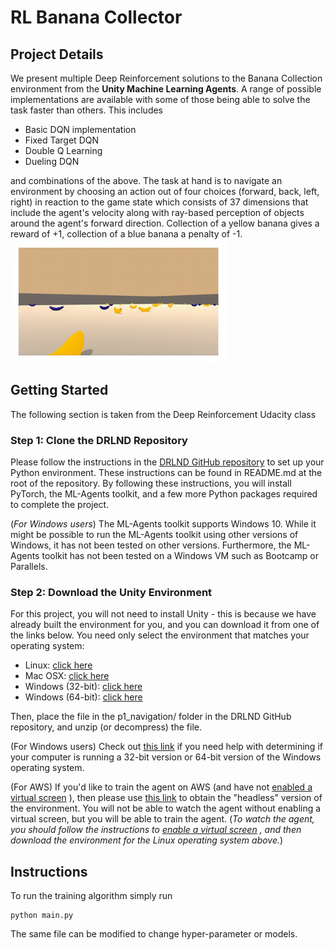# RL Banana Collector

## Project Details
We present multiple Deep Reinforcement solutions to the Banana Collection environment from 
the **Unity Machine Learning Agents**. 
A range of possible implementations are available with some of those being able to solve
the task faster than others. This includes
* Basic DQN implementation
* Fixed Target DQN
* Double Q Learning
* Dueling DQN

and combinations of the above. The task at hand is to navigate an environment by choosing
an action out of four choices (forward, back, left, right) in reaction to the game state
which consists of 37 dimensions that include the agent's velocity along 
with ray-based perception of objects around the agent's forward direction. 
Collection of a yellow banana gives a reward of +1, collection of a blue banana
a penalty of -1.
![alt text](figures/banana.png "Scores")

## Getting Started
The following section is taken from the Deep Reinforcement Udacity class

### Step 1: Clone the DRLND Repository

Please follow the instructions in the 
[DRLND GitHub repository](https://github.com/udacity/deep-reinforcement-learning#dependencies) 
to set up your Python environment. 
These instructions can be found in README.md at the root of the repository. 
By following these instructions, you will install PyTorch, the ML-Agents toolkit, 
and a few more Python packages required to complete the project.

(*For Windows users*) The ML-Agents toolkit supports Windows 10. 
While it might be possible to run the ML-Agents toolkit using other versions of Windows, 
it has not been tested on other versions. 
Furthermore, the ML-Agents toolkit has not been tested on a Windows VM 
such as Bootcamp or Parallels. 

### Step 2: Download the Unity Environment

For this project, you will not need to install Unity - this is because we have already built the environment for you, and you can download it from one of the links below. You need only select the environment that matches your operating system:

* Linux: [click here](https://s3-us-west-1.amazonaws.com/udacity-drlnd/P1/Banana/Banana_Linux.zip)
* Mac OSX: [click here](https://s3-us-west-1.amazonaws.com/udacity-drlnd/P1/Banana/Banana.app.zip)
* Windows (32-bit): [click here](https://s3-us-west-1.amazonaws.com/udacity-drlnd/P1/Banana/Banana_Windows_x86.zip)
* Windows (64-bit): [click here](https://s3-us-west-1.amazonaws.com/udacity-drlnd/P1/Banana/Banana_Windows_x86_64.zip)

Then, place the file in the p1_navigation/ folder in the DRLND GitHub repository, and unzip (or decompress) the file.

(For Windows users) Check out 
[this link](https://support.microsoft.com/en-us/help/827218/how-to-determine-whether-a-computer-is-running-a-32-bit-version-or-64) 
if you need help with determining if your computer is running a 32-bit version or 64-bit version of the Windows operating system.

(For AWS) If you'd like to train the agent on AWS (and have not 
[enabled a virtual screen](https://github.com/Unity-Technologies/ml-agents/blob/master/docs/Training-on-Amazon-Web-Service.md)
), then please use 
[this link](https://s3-us-west-1.amazonaws.com/udacity-drlnd/P1/Banana/Banana_Linux_NoVis.zip) 
to obtain the "headless" version of the environment. 
You will not be able to watch the agent without enabling a virtual screen, 
but you will be able to train the agent. 
(*To watch the agent, you should follow the instructions to 
[enable a virtual screen](https://github.com/Unity-Technologies/ml-agents/blob/master/docs/Training-on-Amazon-Web-Service.md)
, and then download the environment for the Linux operating system above.*)

## Instructions
To run the training algorithm simply run 
```
python main.py
```
The same file can be modified to change hyper-parameter or models. 
